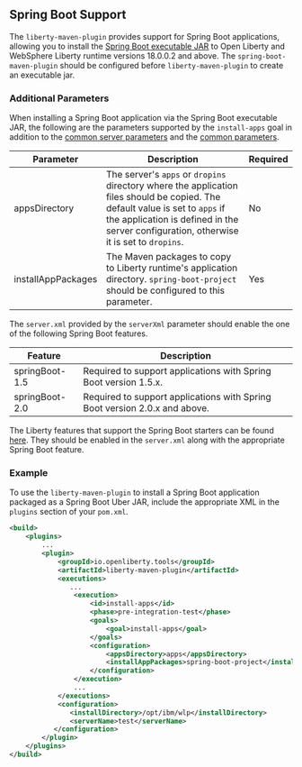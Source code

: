 ## Spring Boot Support
The `liberty-maven-plugin` provides support for Spring Boot applications, allowing you to install the [Spring Boot executable JAR](https://docs.spring.io/spring-boot/docs/current/reference/html/build-tool-plugins-maven-plugin.html) to Open Liberty and WebSphere Liberty runtime versions 18.0.0.2 and above. The `spring-boot-maven-plugin` should be configured before `liberty-maven-plugin` to create an executable jar.

### Additional Parameters

When installing a Spring Boot application via the Spring Boot executable JAR, the following are the parameters supported by the `install-apps` goal in addition to the [common server parameters](common-server-parameters.md#common-server-parameters) and the [common parameters](common-parameters.md#common-parameters).

| Parameter | Description | Required |
| --------  | ----------- | -------  |
| appsDirectory | The server's `apps` or `dropins` directory where the application files should be copied. The default value is set to `apps` if the application is defined in the server configuration, otherwise it is set to `dropins`.  | No |
| installAppPackages | The Maven packages to copy to Liberty runtime's application directory. `spring-boot-project` should be configured to this parameter. | Yes |

The `server.xml` provided by the `serverXml` parameter should enable the one of the following Spring Boot features.

| Feature | Description |
| ------- | ----------- |
| springBoot-1.5 | Required to support applications with Spring Boot version 1.5.x. |
| springBoot-2.0 | Required to support applications with Spring Boot version 2.0.x and above. |

The Liberty features that support the Spring Boot starters can be found [here](https://www.ibm.com/support/knowledgecenter/SSAW57_liberty/com.ibm.websphere.wlp.nd.multiplatform.doc/ae/rwlp_springboot.html). They should be enabled in the `server.xml` along with the appropriate Spring Boot feature.

### Example

To use the `liberty-maven-plugin` to install a Spring Boot application packaged as a Spring Boot Uber JAR, include the appropriate XML in the `plugins` section of your `pom.xml`.

```xml
<build>
    <plugins> 
        ...   	  
        <plugin>
            <groupId>io.openliberty.tools</groupId>
            <artifactId>liberty-maven-plugin</artifactId>
            <executions>
               ...
                <execution>
                    <id>install-apps</id>
                    <phase>pre-integration-test</phase>
                    <goals>
                        <goal>install-apps</goal>
                    </goals>
                    <configuration>
                        <appsDirectory>apps</appsDirectory>
                        <installAppPackages>spring-boot-project</installAppPackages>
                    </configuration>
                </execution>
                ...
            </executions>
            <configuration>
               <installDirectory>/opt/ibm/wlp</installDirectory>
               <serverName>test</serverName>
           </configuration>
        </plugin>
    </plugins>
</build>

```

